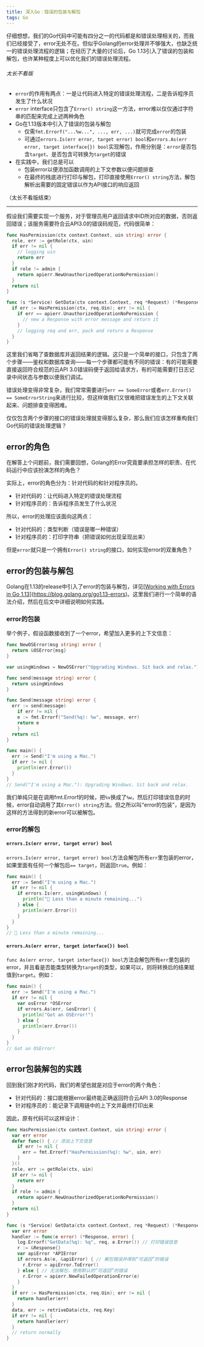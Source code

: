 ```yaml
---
title: 深入Go：错误的包装与解包
tags: Go
---
```


仔细想想，我们的Go代码中可能有四分之一的代码都是和错误处理相关的，而我们已经接受了，error无处不在。但似乎Golang的error处理并不够强大，也缺乏统一的错误处理流程的逻辑；在经历了大量的讨论后，Go 1.13引入了错误的包装和解包，也许某种程度上可以优化我们的错误处理流程。
<!--more-->

###### 太长不看版

* `error`的作用有两点：一是让代码进入特定的错误处理流程，二是告诉程序员发生了什么状况
* `error` interface只包含了`Error() string`这一方法，error难以仅仅通过字符串的匹配来完成上述两种角色
* Go在1.13版本中引入了错误的包装与解包
  * 仅需`fmt.Errorf("...%w...", ..., err, ...)`就可完成`error`的包装
  * 可通过`errors.Is(err error, target error) bool`和`errors.As(err error, target interface{}) bool`实现解包，作用分别是：`error`是否包含`target`、是否包含可转换为`target`的错误
* 在实践中，我们总是可以
  * 包装error以便添加函数调用的上下文参数以便问题排查
  * 在最终的栈底进行打印与解包，打印直接使用`Error() string`方法，解包解析出需要的固定错误以作为API接口的响应返回

（太长不看版结束）

---------------------

假设我们需要实现一个服务，对于管理员用户返回请求中ID所对应的数据，否则返回错误；该服务需要符合云API3.0的错误码规范，代码很简单：

```go
func HasPermission(ctx context.Context, uin string) error {
  role, err := getRole(ctx, uin)
  if err != nil {
    // logging uin
    return err
  }
  if role != admin {
    return apierr.NewUnauthorizedOperationNoPermission()
  }
  return nil
}

func (s *Service) GetData(ctx context.Context, req *Request) (*Response, error) {
  if err := HasPermission(ctx, req.Uin); err != nil {
    if err == apierr.UnauthorizedOperationNoPermission {
      // new a Response with error message and return it
    }
    // logging req and err, pack and return a Response
  }
}
```

这里我们省略了查数据库并返回结果的逻辑。这只是一个简单的接口，只包含了两个步骤——鉴权和数据库查询——每一个步骤都可能有不同的错误：有的可能需要直接返回符合规范的云API 3.0错误码便于返回给请求方，有的可能需要打日志记录中间状态与参数以便我们调试。

错误处理变得非常复杂，我们常常需要进行`err == SomeError`或者`err.Error() == SomeErrorString`来进行比较，但这样做我们又很难把错误发生的上下文关联起来、问题排查变得困难。

仅仅包含两个步骤的接口的错误处理就变得那么复杂，那么我们应该怎样重构我们Go代码的错误处理逻辑？

## error的角色

在解答上个问题前，我们需要回想，Golang的Error究竟要承担怎样的职责、在代码运行中应该扮演怎样的角色？

实际上，error的角色分为：针对代码的和针对程序员的。

* 针对代码的：让代码进入特定的错误处理流程
* 针对程序员的：告诉程序员发生了什么状况

所以，error的处理应该面向这两点：

* 针对代码的：类型判断（错误是哪一种错误）
* 针对程序员的：打印字符串（把错误如何出现呈现出来）

但是`error`就只是一个拥有`Error() string`的接口，如何实现error的双重角色？

## error的包装与解包

Golang在1.13的release中引入了error的包装与解包，详见[[Working with Errors in Go 1.13](https://blog.golang.org/go1.13-errors)](https://blog.golang.org/go1.13-errors)。这里我们进行一个简单的语法介绍，然后在后文中详细说明如何实践。

### error的包装

举个例子，假设函数接收到了一个error，希望加入更多的上下文信息：

```go
func NewOSError(msg string) error {
  return &OSError{msg}
}

var usingWindows = NewOSError("Upgrading Windows. Sit back and relax.")

func send(message string) error {
  return usingWindows
}

func Send(message string) error {
  err := send(message)
    if err != nil {
    e := fmt.Errorf("Send(%q): %w", message, err)
    return e
    }
  return nil
}

func main() {
  err := Send("I'm using a Mac.")
  if err != nil {
    println(err.Error())
  }
}
// Send("I'm using a Mac."): Upgrading Windows. Sit back and relax.
```

我们单纯只是在调用fmt.Errorf的时候，把`%v`换成了`%w`，然后打印错误信息的时候，error自动调用了其`Error() string`方法。但之所以叫“error的包装”，是因为这样的方法得到的新error可以被解包。

### error的解包

#### `errors.Is(err error, target error) bool`

`errors.Is(err error, target error) bool`方法会解包所有`err`里包装的error，如果里面有任何一个解包后`== target`，则返回`true`。例如：

```go
func main() {
  err := Send("I'm using a Mac.")
  if err != nil {
    if errors.Is(err, usingWindows) {
      println(" Less than a minute remaining...")
    } else {
      println(err.Error())
    }
  }
}
//  Less than a minute remaining...
```

#### `errors.As(err error, target interface{}) bool`

`func As(err error, target interface{}) bool`方法会解包所有`err`里包装的error，并且看是否能类型转换为`target`的类型，如果可以，则将转换后的结果赋值到`target`。例如：

```go
func main() {
  err := Send("I'm using a Mac.")
  if err != nil {
    var osError *OSError
    if errors.As(err, &osError) {
      println("Got an OSError!")
    } else {
      println(err.Error())
    }
  }
}
// Got an OSError!
```

## error包装解包的实践

回到我们刚才的代码，我们的希望也就是对应于error的两个角色：

* 针对代码的：接口能根据error最终能正确返回符合云API 3.0的Response
* 针对程序员的：能记录下调用链中的上下文并最终打印出来

因此，原有代码可以这样设计：

```go
func HasPermission(ctx context.Context, uin string) error {
  var err error
  defer func() { // 添加上下文信息
    if err != nil {
      err = fmt.Errorf("HasPermission(%q): %w", uin, err)
    }
  }()
  role, err := getRole(ctx, uin)
  if err != nil {
    return err
  }
  if role != admin {
    return apierr.NewUnauthorizedOperationNoPermission()
  }
  return nil
}

func (s *Service) GetData(ctx context.Context, req *Request) (*Response, error) {
  var err error
  handler := func(e error) (*Response, error) {
    log.Errorf("GetData(%q): %q", req, e.Error()) // 打印错误信息
    r := &Response{}
    var apiError *APIError
    if errors.As(e, &apiError) { // 解包错误并得到“可返回”的错误
      r.Error = apiError.ToError()
    } else { // 无法解包，使用默认的“可返回”的错误
      r.Error = apierr.NewFailedOperationError(e)
    }
  }
  if err := HasPermission(ctx, req.Uin); err != nil {
    return handler(err)
  }
  data, err := retriveData(ctx, req.Key)
  if err != nil {
    return handler(err)
  }
  // return normally
}
```
